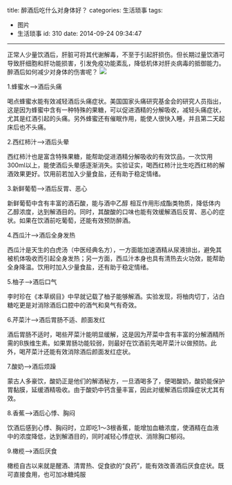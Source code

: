 title: 醉酒后吃什么对身体好？
categories: 生活琐事
tags:
  - 图片
  - 生活琐事
id: 310
date: 2014-09-24 09:34:47
---

正常人少量饮酒后，肝脏可将其代谢解毒，不至于引起肝损伤。但长期过量饮酒可导致肝细胞和肝功能损害，引发免疫功能紊乱，降低机体对肝炎病毒的抵御能力。醉酒后如何减少对身体的伤害呢？
![](http://szcxgg.qiniudn.com/f52a60a94ab674feb5c7b1feb7794f4f.jpg)

1.蜂蜜水——&gt;酒后头痛

喝点蜂蜜水能有效减轻酒后头痛症状。美国国家头痛研究基金会的研究人员指出，这是因为蜂蜜中含有一种特殊的果糖，可以促进酒精的分解吸收，减轻头痛症状，尤其是红酒引起的头痛。另外蜂蜜还有催眠作用，能使人很快入睡，并且第二天起床后也不头痛。

2.西红柿汁——&gt;酒后头晕

西红柿汁也是富含特殊果糖，能帮助促进酒精分解吸收的有效饮品，一次饮用300ml以上，能使酒后头晕感逐渐消失。实验证实，喝西红柿汁比生吃西红柿的解酒效果更好。饮用前若加入少量食盐，还有助于稳定情绪。

3.新鲜葡萄——&gt;酒后反胃、恶心

新鲜葡萄中含有丰富的酒石酸，能与酒中乙醇 相互作用形成酯类物质，降低体内乙醇浓度，达到解酒目的。同时，其酸酸的口味也能有效缓解酒后反胃、恶心的症状。如果在饮酒前吃葡萄，还能有效预防醉酒。

4.西瓜汁——&gt;酒后全身发热

西瓜汁是天生的白虎汤（中医经典名方），一方面能加速酒精从尿液排出，避免其被机体吸收而引起全身发热；另一方面，西瓜汁本身也具有清热去火功效，能帮助全身降温。饮用时加入少量食盐，还有助于稳定情绪。

5.柚子——&gt;酒后口气

李时珍在《本草纲目》中早就记载了柚子能够解酒。实验发现，将柚肉切丁，沾白糖吃更是对消除酒后口腔中的酒气和臭气有奇效。

6.芹菜汁——&gt;酒后胃肠不适、颜面发红

酒后胃肠不适时，喝些芹菜汁能明显缓解，这是因为芹菜中含有丰富的分解酒精所需的B族维生素。如果胃肠功能较弱，则最好在饮酒前先喝芹菜汁以做预防。此外，喝芹菜汁还能有效消除酒后颜面发红症状。

7.酸奶——&gt;酒后烦躁

蒙古人多豪饮，酸奶正是他们的解酒秘方，一旦酒喝多了，便喝酸奶，酸奶能保护胃黏膜，延缓酒精吸收。由于酸奶中钙含量丰富，因此对缓解酒后烦躁症状尤其有效。

8.香蕉——&gt;酒后心悸、胸闷

饮酒后感到心悸、胸闷时，立即吃1～3根香蕉，能增加血糖浓度，使酒精在血液中的浓度降低，达到解酒目的，同时减轻心悸症状、消除胸口郁闷。

9.橄榄——&gt;酒后厌食

橄榄自古以来就是醒酒、清胃热、促食欲的“良药”，能有效改善酒后厌食症状。既可直接食用，也可加冰糖炖服